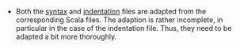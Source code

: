 - Both the [syntax](./syntax/effekt.vim) and [indentation](./indent/effekt.vim) files are adapted from the corresponding Scala files.
  The adaption is rather incomplete, in particular in the case of the indentation file.
  Thus, they need to be adapted a bit more thoroughly.
